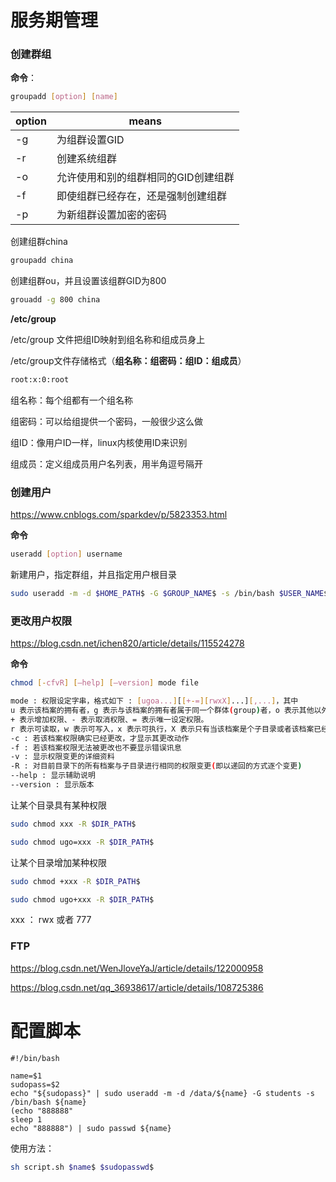 # 服务期管理

### 创建群组

**命令**：

```bash
groupadd [option] [name]
```

| option | means                               |
| ------ | ----------------------------------- |
| -g     | 为组群设置GID                       |
| -r     | 创建系统组群                        |
| -o     | 允许使用和别的组群相同的GID创建组群 |
| -f     | 即使组群已经存在，还是强制创建组群  |
| -p     | 为新组群设置加密的密码              |

创建组群china

```bash 
groupadd china
```

创建组群ou，并且设置该组群GID为800

```bash
grouadd -g 800 china
```

**/etc/group**

/etc/group 文件把组ID映射到组名称和组成员身上  

/etc/group文件存储格式（**组名称：组密码：组ID：组成员**）

```bash
root:x:0:root
```

组名称：每个组都有一个组名称

组密码：可以给组提供一个密码，一般很少这么做

组ID：像用户ID一样，linux内核使用ID来识别

组成员：定义组成员用户名列表，用半角逗号隔开



### 创建用户

https://www.cnblogs.com/sparkdev/p/5823353.html

**命令**

```bash
useradd [option] username
```

新建用户，指定群组，并且指定用户根目录

```bash
sudo useradd -m -d $HOME_PATH$ -G $GROUP_NAME$ -s /bin/bash $USER_NAME$
```



### 更改用户权限

https://blog.csdn.net/ichen820/article/details/115524278

**命令**

```bash
chmod [-cfvR] [–help] [–version] mode file

mode : 权限设定字串，格式如下 : [ugoa...][[+-=][rwxX]...][,...]，其中
u 表示该档案的拥有者，g 表示与该档案的拥有者属于同一个群体(group)者，o 表示其他以外的人，a 表示这三者皆是。
+ 表示增加权限、- 表示取消权限、= 表示唯一设定权限。
r 表示可读取，w 表示可写入，x 表示可执行，X 表示只有当该档案是个子目录或者该档案已经被设定过为可执行。
-c : 若该档案权限确实已经更改，才显示其更改动作
-f : 若该档案权限无法被更改也不要显示错误讯息
-v : 显示权限变更的详细资料
-R : 对目前目录下的所有档案与子目录进行相同的权限变更(即以递回的方式逐个变更)
--help : 显示辅助说明
--version : 显示版本
```

让某个目录具有某种权限

```bash
sudo chmod xxx -R $DIR_PATH$
```

```bash
sudo chmod ugo=xxx -R $DIR_PATH$
```

让某个目录增加某种权限

```bash
sudo chmod +xxx -R $DIR_PATH$
```

```bash
sudo chmod ugo+xxx -R $DIR_PATH$
```

xxx ： rwx 或者 777

### FTP

https://blog.csdn.net/WenJloveYaJ/article/details/122000958

https://blog.csdn.net/qq_36938617/article/details/108725386

# 配置脚本

```shell
#!/bin/bash

name=$1
sudopass=$2
echo "${sudopass}" | sudo useradd -m -d /data/${name} -G students -s /bin/bash ${name}
(echo "888888"
sleep 1
echo "888888") | sudo passwd ${name}
```

使用方法：

```bash
sh script.sh $name$ $sudopasswd$
```

